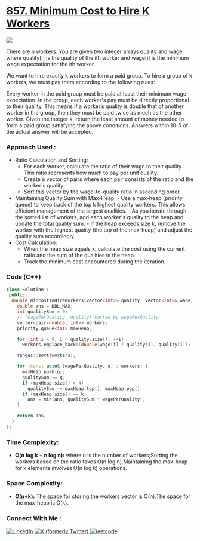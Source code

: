 # [857. Minimum Cost to Hire K Workers](https://leetcode.com/problems/minimum-cost-to-hire-k-workers/description/)

![](https://badgen.net/badge/Level/Hard/red)

There are n workers. You are given two integer arrays quality and wage where quality[i] is the quality of the ith worker and wage[i] is the minimum wage expectation for the ith worker.

We want to hire exactly k workers to form a paid group. To hire a group of k workers, we must pay them according to the following rules:

Every worker in the paid group must be paid at least their minimum wage expectation.
In the group, each worker's pay must be directly proportional to their quality. This means if a worker’s quality is double that of another worker in the group, then they must be paid twice as much as the other worker.
Given the integer k, return the least amount of money needed to form a paid group satisfying the above conditions. Answers within 10-5 of the actual answer will be accepted.

### Approach Used :

-   Ratio Calculation and Sorting:
    -   For each worker, calculate the ratio of their wage to their quality. This ratio represents how much to pay per unit quality.
    -   Create a vector of pairs where each pair consists of the ratio and the worker's quality.
    -   Sort this vector by the wage-to-quality ratio in ascending order.
-    Maintaining Quality Sum with Max-Heap:
    -   Use a max-heap (priority queue) to keep track of the top k highest quality workers. This allows efficient management of the largest qualities.
    -   As you iterate through the sorted list of workers, add each worker's quality to the heap and update the total quality sum.
    -   If the heap exceeds size k, remove the worker with the highest quality (the top of the max-heap) and adjust the quality sum accordingly.
-   Cost Calculation:
    -   When the heap size equals k, calculate the cost using the current ratio and the sum of the qualities in the heap.
    -   Track the minimum cost encountered during the iteration.

### Code (C++)

```cpp
class Solution {
 public:
  double mincostToHireWorkers(vector<int>& quality, vector<int>& wage, int k) {
    double ans = DBL_MAX;
    int qualitySum = 0;
    // (wagePerQuality, quality) sorted by wagePerQuality
    vector<pair<double, int>> workers;
    priority_queue<int> maxHeap;

    for (int i = 0; i < quality.size(); ++i)
      workers.emplace_back((double)wage[i] / quality[i], quality[i]);

    ranges::sort(workers);

    for (const auto& [wagePerQuality, q] : workers) {
      maxHeap.push(q);
      qualitySum += q;
      if (maxHeap.size() > k)
        qualitySum -= maxHeap.top(), maxHeap.pop();
      if (maxHeap.size() == k)
        ans = min(ans, qualitySum * wagePerQuality);
    }

    return ans;
  }
};
```

### Time Complexity:
- **O(n log k + n log n):** where n is the number of workers;Sorting the workers based on the ratio takes O(n log n).Maintaining the max-heap for k elements involves O(n log k) operations.

### Space Complexity:
- **O(n+k):** The space for storing the workers vector is O(n).The space for the max-heap is O(k).


### Connect With Me : 

<a href="https://www.linkedin.com/in/shivam-ray-b4306524a/" target="_blank"><img src="https://img.shields.io/badge/LinkedIn-0077B5?style=for-the-badge&logo=linkedin&logoColor=white" alt="LinkedIn"></a>
<a href="https://x.com/rai_shivam11/" target="_blank"><img src="https://img.shields.io/badge/Twitter-1DA1F2?style=for-the-badge&logo=twitter&logoColor=white" alt="X (formerly Twitter)">
</a>
<a href="https://leetcode.com/u/shrunited0702/" target="_blank"><img src="https://img.shields.io/badge/LeetCode-000000?style=for-the-badge&logo=LeetCode&logoColor=#d16c06" alt="leetcode">
</a>